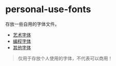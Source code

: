 # personal-use-fonts

存放一些自用的字体文件。

* [艺术字体](https://github.com/iTanken/personal-use-fonts/tree/master/art)
* [编程字体](https://github.com/iTanken/personal-use-fonts/tree/master/code)
* [其他字体](https://github.com/iTanken/personal-use-fonts/tree/master/other)

> 仅用于存放个人使用的字体，不代表可以商用！
